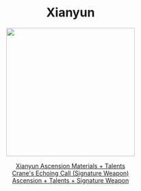 <body>
  <div align="center">
    <h1> Xianyun </h1>
<img src="https://i.imgur.com/Hu3iKP2.png" width=300>
<p></p>
<a href="">Xianyun Ascension Materials + Talents</a><br>
<a href="">Crane's Echoing Call (Signature Weapon)</a><br>
<a href="">Ascension + Talents + Signature Weapon</a>
  
  </div>
</body>
